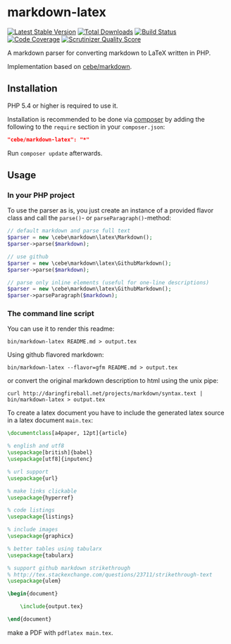 markdown-latex
==============

[![Latest Stable Version](https://poser.pugx.org/cebe/markdown-latex/v/stable.png)](https://packagist.org/packages/cebe/markdown-latex)
[![Total Downloads](https://poser.pugx.org/cebe/markdown-latex/downloads.png)](https://packagist.org/packages/cebe/markdown-latex)
[![Build Status](https://travis-ci.org/cebe/markdown-latex.svg?branch=master)](https://travis-ci.org/cebe/markdown-latex)
[![Code Coverage](https://scrutinizer-ci.com/g/cebe/markdown-latex/badges/coverage.png?s=db6af342d55bea649307ef311fbd536abb9bab76)](https://scrutinizer-ci.com/g/cebe/markdown-latex/)
[![Scrutinizer Quality Score](https://scrutinizer-ci.com/g/cebe/markdown-latex/badges/quality-score.png?s=17448ca4d140429fd687c58ff747baeb6568d528)](https://scrutinizer-ci.com/g/cebe/markdown-latex/)



A markdown parser for converting markdown to LaTeX written in PHP.

Implementation based on [cebe/markdown][].

[cebe/markdown]: https://github.com/cebe/markdown "A markdown parser for PHP"


Installation
------------

PHP 5.4 or higher is required to use it.

Installation is recommended to be done via [composer][] by adding the following to the `require` section in your `composer.json`:

```json
"cebe/markdown-latex": "*"
```

Run `composer update` afterwards.

[composer]: https://getcomposer.org/ "The PHP package manager"

Usage
-----

### In your PHP project

To use the parser as is, you just create an instance of a provided flavor class and call the `parse()`-
or `parseParagraph()`-method:

```php
// default markdown and parse full text
$parser = new \cebe\markdown\latex\Markdown();
$parser->parse($markdown);

// use github
$parser = new \cebe\markdown\latex\GithubMarkdown();
$parser->parse($markdown);

// parse only inline elements (useful for one-line descriptions)
$parser = new \cebe\markdown\latex\GithubMarkdown();
$parser->parseParagraph($markdown);
```

### The command line script

You can use it to render this readme:

    bin/markdown-latex README.md > output.tex

Using github flavored markdown:

    bin/markdown-latex --flavor=gfm README.md > output.tex

or convert the original markdown description to html using the unix pipe:

    curl http://daringfireball.net/projects/markdown/syntax.text | bin/markdown-latex > output.tex

To create a latex document you have to include the generated latex source in a latex document `main.tex`:

```tex
\documentclass[a4paper, 12pt]{article}

% english and utf8
\usepackage[british]{babel}
\usepackage[utf8]{inputenc}

% url support
\usepackage{url}

% make links clickable
\usepackage{hyperref}

% code listings
\usepackage{listings}

% include images
\usepackage{graphicx}

% better tables using tabularx
\usepackage{tabularx}

% support github markdown strikethrough
% http://tex.stackexchange.com/questions/23711/strikethrough-text
\usepackage{ulem}

\begin{document}

	\include{output.tex}

\end{document}
```

make a PDF with `pdflatex main.tex`.
